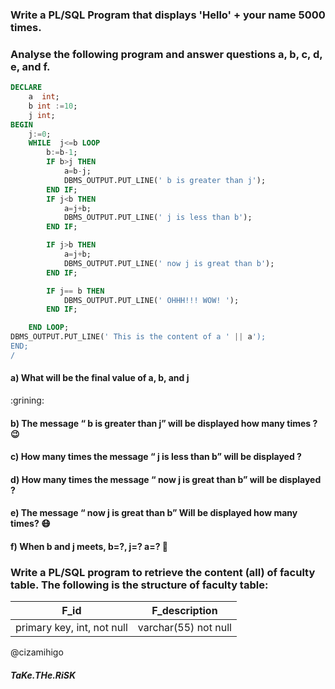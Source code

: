 ### Write a **PL/SQL** Program that displays 'Hello' + your name 5000 times. 
### Analyse the following program and answer questions a, b,  c, d, e, and f.
```sql
DECLARE
	a  int;
	b int :=10;
	j int;
BEGIN
	j:=0;
	WHILE  j<=b LOOP
		b:=b-1;
		IF b>j THEN
			a=b-j;
			DBMS_OUTPUT.PUT_LINE(' b is greater than j');
		END IF;
		IF j<b THEN
			a=j+b;
			DBMS_OUTPUT.PUT_LINE(' j is less than b');
		END IF;

		IF j>b THEN
			a=j+b;
			DBMS_OUTPUT.PUT_LINE(' now j is great than b');
		END IF;

		IF j== b THEN
			DBMS_OUTPUT.PUT_LINE(' OHHH!!! WOW! ');
		END IF;

	END LOOP;
DBMS_OUTPUT.PUT_LINE(' This is the content of a ' || a');
END;
/
```


#### a)	What will be the final value of a, b, and j 
   :grining:
#### b) The message “ b is greater than j” will be displayed how many times ?  :wink:

#### c) How many times the message “ j is less than b” will be displayed ? 
#### d) How many times the message “ now j is great than b” will be displayed ? 
#### e) The message “ now j is great than b” Will be displayed how many times? :mask:
#### f) When b and j meets, b=?, j=? a=?   :grimacing:

### Write a PL/SQL program to retrieve the content (all) of faculty table. The following is the structure of faculty table: 
F_id     | F_description
---------|--------------
primary key, int, not null |varchar(55) not null

@cizamihigo

##### <Made By > TaKe.THe.RiSK
